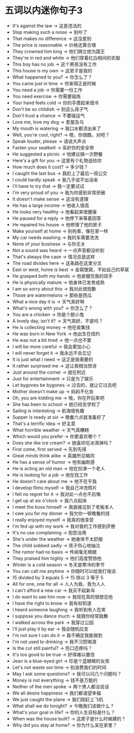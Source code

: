 # 五词以内迷你句子3


- It's against the law -> 这是违法的
- Stop making such a noise -> 别吵了
- That makes no difference -> 这没差别
- The price is reasonable -> 价格还算合理
- They crowned him king -> 他们拥立他为国王
- They're in red and white -> 他们穿着红白相间的衣服
- This boy has no job -> 这个男孩没有工作
- This house is my own -> 这房子是我的
- What happened to you? -> 你怎么了？
- You came just in time -> 你来得正是时候
- You need a job -> 你需要一份工作
- You need exercise -> 你需要锻炼
- Your hand feels cold -> 你的手摸起来很冷
- Don't be so childish -> 别这么孩子气
- Don't trust a chance -> 不要碰运气
- Love me, love my dog -> 爱屋及乌
- My mouth is watering -> 我口水都流出来了
- Well, you're cool, right? -> 嗯，你很酷，对吧？
- Speak louder, please -> 请说大声点
- Fasten your seatbelt -> 系好你的安全带
- He suggested a picnic -> 他建议搞一次野餐
- Here's a gift for you -> 这里有个礼物送给你
- How much does it cost? -> 多少钱？
- I caught the last bus -> 我赶上了最后一班公交
- I could hardly speak -> 我几乎说不出话来
- I'll have to try that -> 我一定要试试
- I'm very proud of you -> 我为你感到非常骄傲
- It doesn't make sense -> 这没有道理
- He has a large income -> 他收入很高
- He looks very healthy -> 他看起来很健康
- He paused for a reply -> 他停下来等着回答
- He repaired his house -> 他修理了他的房子
- Make yourself at home -> 别拘束，像在家一样
- My car needs washing -> 我的车需要洗洗
- None of your business -> 与你无关
- Not a sound was heard -> 一点声音都没听到
- That's always the case -> 情况总是这样
- The road divides here -> 这条路在这里分叉
- East or west, home is best -> 金窝银窝，不如自己的草窝
- He grasped both my hands -> 他紧握住我的双手
- He is physically mature -> 他身体已发育成熟
- I am so sorry about this -> 我对此很抱歉
- Those are watermelons -> 那些是西瓜
- What a nice day it is -> 天气真好啊
- What's wrong with you? -> 你怎么了？
- You are a chicken -> 你是个胆小鬼
- A lovely day, isn't it? -> 天气真好，不是吗？
- He is collecting money -> 他在收集钱
- He was born in New York -> 他出生在纽约
- He was not a bit tired -> 他一点也不累
- I will be more careful -> 我会更加小心
- I will never forget it -> 我永远不会忘记
- It is just what I need -> 这正是我需要的
- It rather surprised me -> 这让我相当惊讶
- Just around the corner -> 就在附近
- Just for entertainment -> 只是为了娱乐
- Let bygones be bygones -> 过去的，就让它过去吧
- Mother doesn't make up -> 妈妈不化妆
- Oh, you are kidding me -> 哦，你在开玩笑吧
- She has been to school -> 她已经去学校了
- Sailing is interesting -> 航海很有趣
- Supper is ready at six -> 晚餐六点就准备好了
- That's a terrific idea -> 好主意
- What horrible weather -> 天气真糟糕
- Which would you prefer -> 你更喜欢哪个？
- Does she like ice cream? -> 她喜欢吃冰淇淋吗？
- First come, first served -> 先到先得
- Great minds think alike -> 英雄所见略同
- He has a sense of humor -> 他有幽默感
- He is acting an old man -> 他在扮演一个老人
- He is looking for a job -> 他在找工作
- He doesn't care about me -> 他不在乎我
- I develop films myself -> 我自己冲洗照片
- I felt no regret for it -> 我对此一点也不后悔
- I get up at six o'clock -> 我六点起床
- I meet the boss himself -> 我直接见到了老板本人
- I owe you for my dinner -> 我欠你一顿晚餐的钱
- I really enjoyed myself -> 我真的很享受
- I'm fed up with my work -> 我对我的工作感到厌倦
- It's no use complaining -> 抱怨没用
- She's under the weather -> 她身体不太舒服
- The child sobbed sadly -> 孩子伤心地抽泣
- The rumor had no basis -> 传闻毫无根据
- They praised him highly -> 他们高度赞扬他
- Winter is a cold season -> 冬天是寒冷的季节
- You can call me anytime -> 你随时可以给我打电话
- 15 divided by 3 equals 5 -> 15 除以 3 等于 5
- All for one, one for all -> 人人为我，我为人人
- I can't afford a new car -> 我买不起新车
- I do want to see him now -> 我现在真的很想见他
- I have the right to know -> 我有权知道
- I heard someone laughing -> 我听到有人在笑
- I suppose you dance much -> 我猜你经常跳舞
- I walked across the park -> 我穿过公园
- I'll just play it by ear -> 我会随机应变
- I'm not sure I can do it -> 我不确定我能做到
- I'm not used to drinking -> 我不习惯喝酒
- Is the cut still painful? -> 伤口还疼吗？
- It's too good to be true -> 好得难以置信
- Jean is a blue-eyed girl -> 珍是个蓝眼睛的女孩
- Let's not waste our time -> 别浪费我们的时间
- May I ask some questions? -> 我可以问几个问题吗？
- Money is not everything -> 钱不是万能的
- Neither of the men spoke -> 两个男人都没说话
- We all desire happiness -> 我们都渴望幸福
- We just caught the plane -> 我们刚赶上飞机
- What shall we do tonight? -> 今晚我们该做什么？
- What's your goal in life? -> 你的人生目标是什么？
- When was the house built? -> 这房子是什么时候建的？
- Why did you stay at home? -> 你为什么呆在家里？


